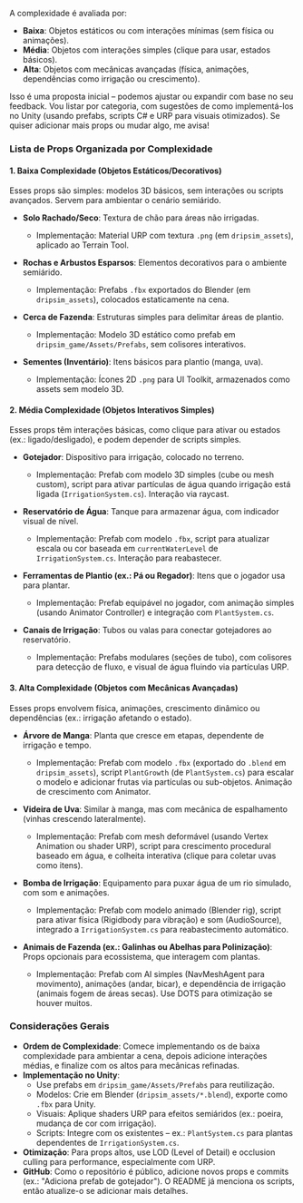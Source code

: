 

A complexidade é avaliada por:
- **Baixa**: Objetos estáticos ou com interações mínimas (sem física ou animações).
- **Média**: Objetos com interações simples (clique para usar, estados básicos).
- **Alta**: Objetos com mecânicas avançadas (física, animações, dependências como irrigação ou crescimento).

Isso é uma proposta inicial – podemos ajustar ou expandir com base no seu feedback. Vou listar por categoria, com sugestões de como implementá-los no Unity (usando prefabs, scripts C# e URP para visuais otimizados). Se quiser adicionar mais props ou mudar algo, me avisa!

### Lista de Props Organizada por Complexidade

#### 1. Baixa Complexidade (Objetos Estáticos/Decorativos)
Esses props são simples: modelos 3D básicos, sem interações ou scripts avançados. Servem para ambientar o cenário semiárido.

- **Solo Rachado/Seco**: Textura de chão para áreas não irrigadas.
  - Implementação: Material URP com textura `.png` (em `dripsim_assets`), aplicado ao Terrain Tool.
  
- **Rochas e Arbustos Esparsos**: Elementos decorativos para o ambiente semiárido.
  - Implementação: Prefabs `.fbx` exportados do Blender (em `dripsim_assets`), colocados estaticamente na cena.

- **Cerca de Fazenda**: Estruturas simples para delimitar áreas de plantio.
  - Implementação: Modelo 3D estático como prefab em `dripsim_game/Assets/Prefabs`, sem colisores interativos.

- **Sementes (Inventário)**: Itens básicos para plantio (manga, uva).
  - Implementação: Ícones 2D `.png` para UI Toolkit, armazenados como assets sem modelo 3D.

#### 2. Média Complexidade (Objetos Interativos Simples)
Esses props têm interações básicas, como clique para ativar ou estados (ex.: ligado/desligado), e podem depender de scripts simples.

- **Gotejador**: Dispositivo para irrigação, colocado no terreno.
  - Implementação: Prefab com modelo 3D simples (cube ou mesh custom), script para ativar partículas de água quando irrigação está ligada (`IrrigationSystem.cs`). Interação via raycast.

- **Reservatório de Água**: Tanque para armazenar água, com indicador visual de nível.
  - Implementação: Prefab com modelo `.fbx`, script para atualizar escala ou cor baseada em `currentWaterLevel` de `IrrigationSystem.cs`. Interação para reabastecer.

- **Ferramentas de Plantio (ex.: Pá ou Regador)**: Itens que o jogador usa para plantar.
  - Implementação: Prefab equipável no jogador, com animação simples (usando Animator Controller) e integração com `PlantSystem.cs`.

- **Canais de Irrigação**: Tubos ou valas para conectar gotejadores ao reservatório.
  - Implementação: Prefabs modulares (seções de tubo), com colisores para detecção de fluxo, e visual de água fluindo via partículas URP.

#### 3. Alta Complexidade (Objetos com Mecânicas Avançadas)
Esses props envolvem física, animações, crescimento dinâmico ou dependências (ex.: irrigação afetando o estado).

- **Árvore de Manga**: Planta que cresce em etapas, dependente de irrigação e tempo.
  - Implementação: Prefab com modelo `.fbx` (exportado do `.blend` em `dripsim_assets`), script `PlantGrowth` (de `PlantSystem.cs`) para escalar o modelo e adicionar frutas via partículas ou sub-objetos. Animação de crescimento com Animator.

- **Videira de Uva**: Similar à manga, mas com mecânica de espalhamento (vinhas crescendo lateralmente).
  - Implementação: Prefab com mesh deformável (usando Vertex Animation ou shader URP), script para crescimento procedural baseado em água, e colheita interativa (clique para coletar uvas como itens).

- **Bomba de Irrigação**: Equipamento para puxar água de um rio simulado, com som e animações.
  - Implementação: Prefab com modelo animado (Blender rig), script para ativar física (Rigidbody para vibração) e som (AudioSource), integrado a `IrrigationSystem.cs` para reabastecimento automático.

- **Animais de Fazenda (ex.: Galinhas ou Abelhas para Polinização)**: Props opcionais para ecossistema, que interagem com plantas.
  - Implementação: Prefab com AI simples (NavMeshAgent para movimento), animações (andar, bicar), e dependência de irrigação (animais fogem de áreas secas). Use DOTS para otimização se houver muitos.

### Considerações Gerais
- **Ordem de Complexidade**: Comece implementando os de baixa complexidade para ambientar a cena, depois adicione interações médias, e finalize com os altos para mecânicas refinadas.
- **Implementação no Unity**:
  - Use prefabs em `dripsim_game/Assets/Prefabs` para reutilização.
  - Modelos: Crie em Blender (`dripsim_assets/*.blend`), exporte como `.fbx` para Unity.
  - Visuais: Aplique shaders URP para efeitos semiáridos (ex.: poeira, mudança de cor com irrigação).
  - Scripts: Integre com os existentes – ex.: `PlantSystem.cs` para plantas dependentes de `IrrigationSystem.cs`.
- **Otimização**: Para props altos, use LOD (Level of Detail) e occlusion culling para performance, especialmente com URP.
- **GitHub**: Como o repositório é público, adicione novos props e commits (ex.: "Adiciona prefab de gotejador"). O README já menciona os scripts, então atualize-o se adicionar mais detalhes.